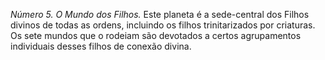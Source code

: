 ﻿*Número 5. O Mundo dos Filhos.* Este planeta é a sede-central dos Filhos divinos de todas as ordens, incluindo os filhos trinitarizados por criaturas. Os sete mundos que o rodeiam são devotados a certos agrupamentos individuais desses filhos de conexão divina.